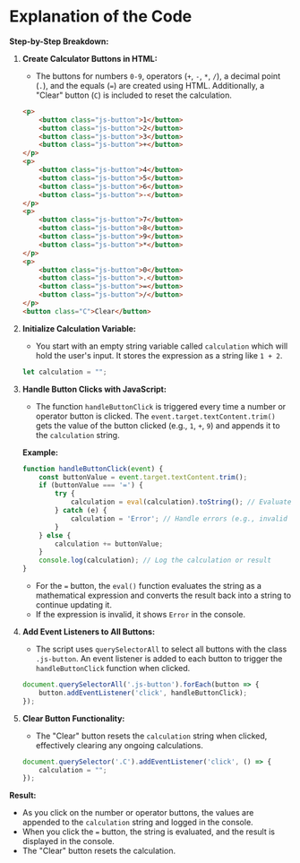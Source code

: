 
# Explanation of the Code

**Step-by-Step Breakdown:**

1. **Create Calculator Buttons in HTML:**
   - The buttons for numbers `0-9`, operators (`+`, `-`, `*`, `/`), a decimal point (`.`), and the equals (`=`) are created using HTML. Additionally, a "Clear" button (`C`) is included to reset the calculation.

   ```html
   <p>
       <button class="js-button">1</button>
       <button class="js-button">2</button>
       <button class="js-button">3</button>
       <button class="js-button">+</button>
   </p>
   <p>
       <button class="js-button">4</button>
       <button class="js-button">5</button>
       <button class="js-button">6</button>
       <button class="js-button">-</button>
   </p>
   <p>
       <button class="js-button">7</button>
       <button class="js-button">8</button>
       <button class="js-button">9</button>
       <button class="js-button">*</button>
   </p>
   <p>
       <button class="js-button">0</button>
       <button class="js-button">.</button>
       <button class="js-button">=</button>
       <button class="js-button">/</button>
   </p>
   <button class="C">Clear</button>
   ```

2. **Initialize Calculation Variable:**
   - You start with an empty string variable called `calculation` which will hold the user's input. It stores the expression as a string like `1 + 2`.

   ```javascript
   let calculation = "";
   ```

3. **Handle Button Clicks with JavaScript:**
   - The function `handleButtonClick` is triggered every time a number or operator button is clicked. The `event.target.textContent.trim()` gets the value of the button clicked (e.g., `1`, `+`, `9`) and appends it to the `calculation` string.

   **Example:**

   ```javascript
   function handleButtonClick(event) {
       const buttonValue = event.target.textContent.trim();
       if (buttonValue === '=') {
           try {
               calculation = eval(calculation).toString(); // Evaluate and convert to string
           } catch (e) {
               calculation = 'Error'; // Handle errors (e.g., invalid expressions)
           }
       } else {
           calculation += buttonValue;
       }
       console.log(calculation); // Log the calculation or result
   }
   ```

   - For the `=` button, the `eval()` function evaluates the string as a mathematical expression and converts the result back into a string to continue updating it.
   - If the expression is invalid, it shows `Error` in the console.

4. **Add Event Listeners to All Buttons:**
   - The script uses `querySelectorAll` to select all buttons with the class `.js-button`. An event listener is added to each button to trigger the `handleButtonClick` function when clicked.

   ```javascript
   document.querySelectorAll('.js-button').forEach(button => {
       button.addEventListener('click', handleButtonClick);
   });
   ```

5. **Clear Button Functionality:**
   - The "Clear" button resets the `calculation` string when clicked, effectively clearing any ongoing calculations.

   ```javascript
   document.querySelector('.C').addEventListener('click', () => {
       calculation = "";
   });
   ```

**Result:**

- As you click on the number or operator buttons, the values are appended to the `calculation` string and logged in the console.
- When you click the `=` button, the string is evaluated, and the result is displayed in the console.
- The "Clear" button resets the calculation.
